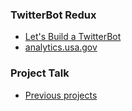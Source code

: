 

### TwitterBot Redux

  * [Let's Build a TwitterBot](https://github.com/SMPA3193/twitterbot)
  * [analytics.usa.gov](https://analytics.usa.gov/data/)

### Project Talk

  * [Previous projects](https://github.com/SMPA3193/)
